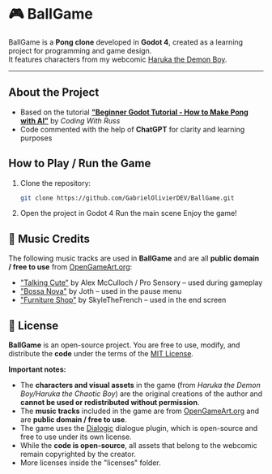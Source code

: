 # 🎮 BallGame

BallGame is a **Pong clone** developed in **Godot 4**, created as a learning project for programming and game design.  
It features characters from my webcomic [Haruka the Demon Boy](https://www.webtoons.com/en/canvas/haruka-the-demon-boy-eng/list?title_no=954452).

---

## About the Project
- Based on the tutorial **["Beginner Godot Tutorial - How to Make Pong with AI"](https://www.youtube.com/watch?v=Xq9AyhX8HUc)** by *Coding With Russ*  
- Code commented with the help of **ChatGPT** for clarity and learning purposes  

## How to Play / Run the Game
1. Clone the repository:
   ```bash
   git clone https://github.com/GabrielOlivierDEV/BallGame.git

2. Open the project in Godot 4
    Run the main scene
    Enjoy the game!

## 🎵 Music Credits

The following music tracks are used in **BallGame** and are all **public domain / free to use** from [OpenGameArt.org](https://opengameart.org):

- ["Talking Cute"](https://opengameart.org/content/talking-cute-chiptune) by Alex McCulloch / Pro Sensory – used during gameplay  
- ["Bossa Nova"](https://opengameart.org/content/bossa-nova) by Joth – used in the pause menu  
- ["Furniture Shop"](https://opengameart.org/content/furniture-shop) by SkyleTheFrench – used in the end screen

## 📝 License

**BallGame** is an open-source project. You are free to use, modify, and distribute the **code** under the terms of the [MIT License](https://opensource.org/licenses/MIT).  

**Important notes:**

- The **characters and visual assets** in the game (from *Haruka the Demon Boy/Haruka the Chaotic Boy*) are the original creations of the author and **cannot be used or redistributed without permission**.  
- The **music tracks** included in the game are from [OpenGameArt.org](https://opengameart.org) and are **public domain / free to use**.  
- The game uses the [Dialogic](https://github.com/dialogic-godot/dialogic) dialogue plugin, which is open-source and free to use under its own license.
- While the **code is open-source**, all assets that belong to the webcomic remain copyrighted by the creator.
- More licenses inside the "licenses" folder.


